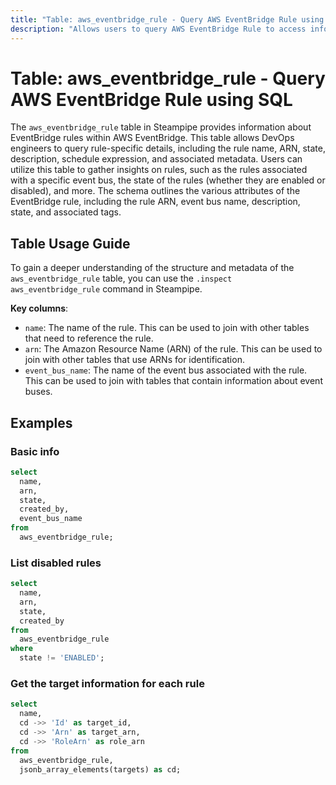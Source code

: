 ```yaml
---
title: "Table: aws_eventbridge_rule - Query AWS EventBridge Rule using SQL"
description: "Allows users to query AWS EventBridge Rule to access information regarding the EventBridge rules defined within an AWS account."
---
```


# Table: aws_eventbridge_rule - Query AWS EventBridge Rule using SQL

The `aws_eventbridge_rule` table in Steampipe provides information about EventBridge rules within AWS EventBridge. This table allows DevOps engineers to query rule-specific details, including the rule name, ARN, state, description, schedule expression, and associated metadata. Users can utilize this table to gather insights on rules, such as the rules associated with a specific event bus, the state of the rules (whether they are enabled or disabled), and more. The schema outlines the various attributes of the EventBridge rule, including the rule ARN, event bus name, description, state, and associated tags.

## Table Usage Guide

To gain a deeper understanding of the structure and metadata of the `aws_eventbridge_rule` table, you can use the `.inspect aws_eventbridge_rule` command in Steampipe.

**Key columns**:

- `name`: The name of the rule. This can be used to join with other tables that need to reference the rule.
- `arn`: The Amazon Resource Name (ARN) of the rule. This can be used to join with other tables that use ARNs for identification.
- `event_bus_name`: The name of the event bus associated with the rule. This can be used to join with tables that contain information about event buses.

## Examples

### Basic info

```sql
select
  name,
  arn,
  state,
  created_by,
  event_bus_name
from
  aws_eventbridge_rule;
```


### List disabled rules

```sql
select
  name,
  arn,
  state,
  created_by
from
  aws_eventbridge_rule
where
  state != 'ENABLED';
```


### Get the target information for each rule

```sql
select
  name,
  cd ->> 'Id' as target_id,
  cd ->> 'Arn' as target_arn,
  cd ->> 'RoleArn' as role_arn
from
  aws_eventbridge_rule,
  jsonb_array_elements(targets) as cd;
```
